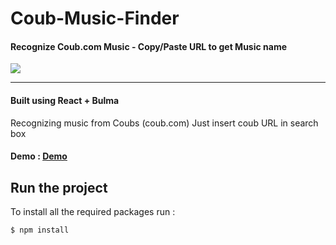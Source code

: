 # Coub-Music-Finder
#### Recognize Coub.com Music - Copy/Paste URL to get Music name
![](https://i.imgur.com/2V6ckSE.png)

--------

#### Built using React + Bulma

Recognizing music from Coubs (coub.com) Just insert coub URL in search box

#### Demo : [Demo](https://coub-music.surge.sh/)

## Run the project

To install all the required packages run :

```
$ npm install
```
